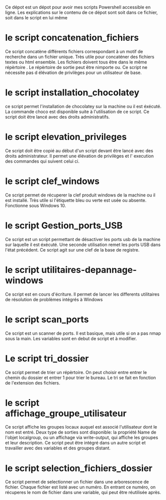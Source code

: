 ﻿Ce dépot est un dépot pour avoir mes scripts Powershell accessible en ligne.
Les explications sur le contenu de ce dépot sont soit dans ce fichier, soit dans le script en lui même

# le script concatenation_fichiers
Ce script concatène différents fichiers correspondant à un motif de recherche dans un fichier unique.
Très utile pour concaténer des fichiers textes ou html ensemble.
Les fichiers doivent tous être dans le même répèrtoire . Le répèrtoire de sortie peut être nimporte ou.
Ce script ne nécessite pas d élévation de privilèges pour un utilisateur de base. 

# le script installation_chocolatey
ce script permet l'installation de chocolatey sur la machine ou il est éxécuté.
La commande choco est disponible suite à l'utilisation de ce script.
Ce script doit être lancé avec des droits administratifs.

# le script elevation_privileges
Ce script doit être copié au début d'un script devant être lancé avec des droits administrateur.
Il permet une élévation de privilèges et l' execution des commandes qui suivent celui ci.

# le script clef_windows
Ce script permet de récuperer la clef produit windows de la machine ou il est installé. Très utile si l'étiquette bleu ou verte 
est usée ou absente. Fonctionne sous Windows 10. 

# le script Gestion_ports_USB
Ce script est un script permettant de désactiver les ports usb de la machine sur laquelle il est éxécuté.
Une seconde utilisation remet les ports USB dans l'état précédent.
Ce script agit sur une clef de la base de registre.

# le script utilitaires-depannage-windows
Ce script est en cours d'écriture. Il permet de lancer les differents utilitaires de résolution de problèmes intégrés à
Windows

# le script scan_ports
Ce script est un scanner de ports. Il est basique, mais utile si on a pas nmap sous la main.
Les variables sont en debut de script et à modifier.

# Le script tri_dossier
Ce script permet de trier un répèrtoire. On peut choisir entre entrer le chemin du dossier et entrer 1 pour trier le bureau.
Le tri se fait en fonction de l'extension des fichiers.

# le script affichage_groupe_utilisateur
Ce script affiche les groupes locaux auquel est associé l'utilisateur dont le nom est entré.
Deux type de sorties sont disponible: la propriété Name de l'objet localgroup, ou un affichage via write-output, qui 
affiche les groupes et leur description.
Ce script peut être intégré dans un autre script et travailler avec des variables et des groupes distant.
# le script selection_fichiers_dossier
Ce script permet de selectionner un fichier dans une arborescence de fichier. Chaque fichier est listé avec un numéro. 
En entrant ce numéro, on récuperes le nom de fichier dans une variable, qui peut être réutilisée après.